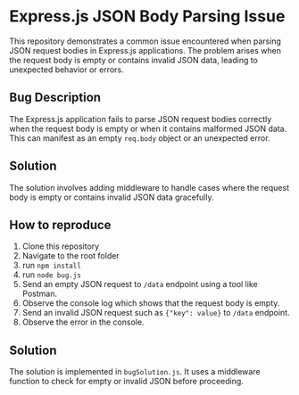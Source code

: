 # Express.js JSON Body Parsing Issue

This repository demonstrates a common issue encountered when parsing JSON request bodies in Express.js applications. The problem arises when the request body is empty or contains invalid JSON data, leading to unexpected behavior or errors.

## Bug Description

The Express.js application fails to parse JSON request bodies correctly when the request body is empty or when it contains malformed JSON data. This can manifest as an empty `req.body` object or an unexpected error.

## Solution

The solution involves adding middleware to handle cases where the request body is empty or contains invalid JSON data gracefully.

## How to reproduce

1. Clone this repository
2. Navigate to the root folder
3. run `npm install`
4. run `node bug.js`
5. Send an empty JSON request to `/data` endpoint using a tool like Postman.
6. Observe the console log which shows that the request body is empty.
7. Send an invalid JSON request such as `{"key": value}` to `/data` endpoint.
8. Observe the error in the console.

## Solution

The solution is implemented in `bugSolution.js`. It uses a middleware function to check for empty or invalid JSON before proceeding.